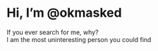 # Hi, I’m @okmasked
 If you ever search for me, why?\
 I am the most uninteresting person you could find

<!---
okmasked/okmasked is a ✨ special ✨ repository because its `README.md` (this file) appears on your GitHub profile.
You can click the Preview link to take a look at your changes.
--->
